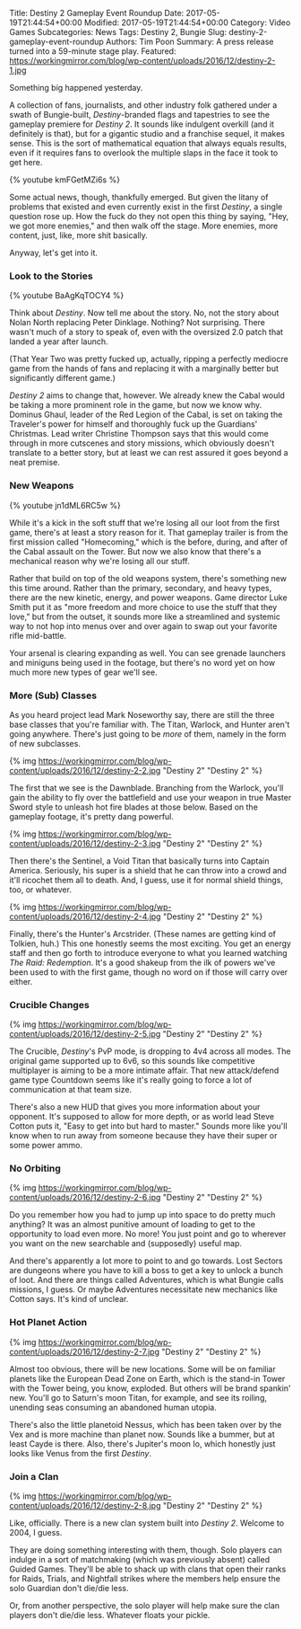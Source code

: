 Title: Destiny 2 Gameplay Event Roundup
Date: 2017-05-19T21:44:54+00:00
Modified: 2017-05-19T21:44:54+00:00
Category: Video Games
Subcategories: News
Tags: Destiny 2, Bungie
Slug: destiny-2-gameplay-event-roundup
Authors: Tim Poon
Summary: A press release turned into a 59-minute stage play.
Featured: https://workingmirror.com/blog/wp-content/uploads/2016/12/destiny-2-1.jpg

Something big happened yesterday.

A collection of fans, journalists, and other industry folk gathered under a swath of Bungie-built, *Destiny*-branded flags and tapestries to see the gameplay premiere for *Destiny 2*. It sounds like indulgent overkill (and it definitely is that), but for a gigantic studio and a franchise sequel, it makes sense. This is the sort of mathematical equation that always equals results, even if it requires fans to overlook the multiple slaps in the face it took to get here.

{% youtube kmFGetMZi6s %}

Some actual news, though, thankfully emerged. But given the litany of problems that existed and even currently exist in the first *Destiny*, a single question rose up. How the fuck do they not open this thing by saying, "Hey, we got more enemies," and then walk off the stage. More enemies, more content, just, like, more shit basically.

Anyway, let's get into it.

### Look to the Stories

{% youtube BaAgKqTOCY4 %}

Think about *Destiny*. Now tell me about the story. No, not the story about Nolan North replacing Peter Dinklage. Nothing? Not surprising. There wasn't much of a story to speak of, even with the oversized 2.0 patch that landed a year after launch.

(That Year Two was pretty fucked up, actually, ripping a perfectly mediocre game from the hands of fans and replacing it with a marginally better but significantly different game.)

*Destiny 2* aims to change that, however. We already knew the Cabal would be taking a more prominent role in the game, but now we know why. Dominus Ghaul, leader of the Red Legion of the Cabal, is set on taking the Traveler's power for himself and thoroughly fuck up the Guardians' Christmas. Lead writer Christine Thompson says that this would come through in more cutscenes and story missions, which obviously doesn't translate to a better story, but at least we can rest assured it goes beyond a neat premise.

### New Weapons

{% youtube jn1dML6RC5w %}

While it's a kick in the soft stuff that we're losing all our loot from the first game, there's at least a story reason for it. That gameplay trailer is from the first mission called "Homecoming," which is the before, during, and after of the Cabal assault on the Tower. But now we also know that there's a mechanical reason why we're losing all our stuff.

Rather that build on top of the old weapons system, there's something new this time around. Rather than the primary, secondary, and heavy types, there are the new kinetic, energy, and power weapons. Game director Luke Smith put it as "more freedom and more choice to use the stuff that they love," but from the outset, it sounds more like a streamlined and systemic way to not hop into menus over and over again to swap out your favorite rifle mid-battle.

Your arsenal is clearing expanding as well. You can see grenade launchers and miniguns being used in the footage, but there's no word yet on how much more new types of gear we'll see.

### More (Sub) Classes

As you heard project lead Mark Noseworthy say, there are still the three base classes that you're familiar with. The Titan, Warlock, and Hunter aren't going anywhere. There's just going to be *more* of them, namely in the form of new subclasses.

{% img https://workingmirror.com/blog/wp-content/uploads/2016/12/destiny-2-2.jpg "Destiny 2" "Destiny 2" %}

The first that we see is the Dawnblade. Branching from the Warlock, you'll gain the ability to fly over the battlefield and use your weapon in true Master Sword style to unleash hot fire blades at those below. Based on the gameplay footage, it's pretty dang powerful.

{% img https://workingmirror.com/blog/wp-content/uploads/2016/12/destiny-2-3.jpg "Destiny 2" "Destiny 2" %}

Then there's the Sentinel, a Void Titan that basically turns into Captain America. Seriously, his super is a shield that he can throw into a crowd and it'll ricochet them all to death. And, I guess, use it for normal shield things, too, or whatever.

{% img https://workingmirror.com/blog/wp-content/uploads/2016/12/destiny-2-4.jpg "Destiny 2" "Destiny 2" %}

Finally, there's the Hunter's Arcstrider. (These names are getting kind of Tolkien, huh.) This one honestly seems the most exciting. You get an energy staff and then go forth to introduce everyone to what you learned watching *The Raid: Redemption*. It's a good shakeup from the ilk of powers we've been used to with the first game, though no word on if those will carry over either.

### Crucible Changes

{% img https://workingmirror.com/blog/wp-content/uploads/2016/12/destiny-2-5.jpg "Destiny 2" "Destiny 2" %}

The Crucible, *Destiny*'s PvP mode, is dropping to 4v4 across all modes. The original game supported up to 6v6, so this sounds like competitive multiplayer is aiming to be a more intimate affair. That new attack/defend game type Countdown seems like it's really going to force a lot of communication at that team size.

There's also a new HUD that gives you more information about your opponent. It's supposed to allow for more depth, or as world lead Steve Cotton puts it, "Easy to get into but hard to master." Sounds more like you'll know when to run away from someone because they have their super or some power ammo.

### No Orbiting

{% img https://workingmirror.com/blog/wp-content/uploads/2016/12/destiny-2-6.jpg "Destiny 2" "Destiny 2" %}

Do you remember how you had to jump up into space to do pretty much anything? It was an almost punitive amount of loading to get to the opportunity to load even more. No more! You just point and go to wherever you want on the new searchable and (supposedly) useful map.

And there's apparently a lot more to point to and go towards. Lost Sectors are dungeons where you have to kill a boss to get a key to unlock a bunch of loot. And there are things called Adventures, which is what Bungie calls missions, I guess. Or maybe Adventures necessitate new mechanics like Cotton says. It's kind of unclear.

### Hot Planet Action

{% img https://workingmirror.com/blog/wp-content/uploads/2016/12/destiny-2-7.jpg "Destiny 2" "Destiny 2" %}

Almost too obvious, there will be new locations. Some will be on familiar planets like the European Dead Zone on Earth, which is the stand-in Tower with the Tower being, you know, exploded. But others will be brand spankin' new. You'll go to Saturn's moon Titan, for example, and see its roiling, unending seas consuming an abandoned human utopia.

There's also the little planetoid Nessus, which has been taken over by the Vex and is more machine than planet now. Sounds like a bummer, but at least Cayde is there. Also, there's Jupiter's moon Io, which honestly just looks like Venus from the first *Destiny*.

### Join a Clan

{% img https://workingmirror.com/blog/wp-content/uploads/2016/12/destiny-2-8.jpg "Destiny 2" "Destiny 2" %}

Like, officially. There is a new clan system built into *Destiny 2*. Welcome to 2004, I guess.

They are doing something interesting with them, though. Solo players can indulge in a sort of matchmaking (which was previously absent) called Guided Games. They'll be able to shack up with clans that open their ranks for Raids, Trials, and Nightfall strikes where the members help ensure the solo Guardian don't die/die less.

Or, from another perspective, the solo player will help make sure the clan players don't die/die less. Whatever floats your pickle.

